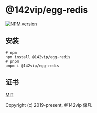 # @142vip/egg-redis

[![NPM version](https://img.shields.io/npm/v/@142vip/egg-redis?labelColor=0b3d52&color=1da469&label=version)](https://www.npmjs.com/package/@142vip/egg-redis)

## 安装

```shell
# npm
npm install @142vip/egg-redis
# pnpm
pnpm i @142vip/egg-redis
```

## 证书

[MIT](https://opensource.org/license/MIT)

Copyright (c) 2019-present, @142vip 储凡
